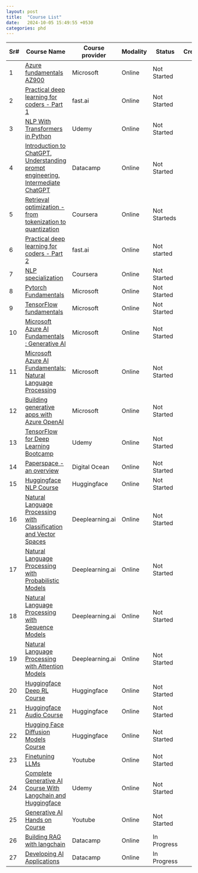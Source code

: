 ```yaml
---
layout: post
title:  "Course List"
date:   2024-10-05 15:49:55 +0530
categories: phd
---
```


| Sr# | Course Name                                                                                                                                                                          | Course provider | Modality | Status       | Credit | Remarks / Notes                                                                                  |
| --- | ------------------------------------------------------------------------------------------------------------------------------------------------------------------------------------ | --------------- | -------- | ------------ | ------ | ------------------------------------------------------------------------------------------------ |
| 1   | [Azure fundamentals AZ900](https://app.datacamp.com/learn/skill-tracks/azure-fundamentals)                                                                                              | Microsoft       | Online   | Not Started  |        |                                                                                                  |
| 2   | [Practical deep learning for coders - Part 1](https://course.fast.ai)                                                                                                                   | fast.ai         | Online   | Not Started  |        | [Book - Deep Learning for coders](https://course.fast.ai/Resources/book.html)                       |
| 3   | [NLP With Transformers in Python](https://www.udemy.com/course/nlp-with-transformers/)                                                                                                  | Udemy           | Online   | Not Started  |        |                                                                                                  |
| 4   | [Introduction to ChatGPT, Understanding prompt engineering, Intermediate ChatGPT](https://app.datacamp.com/learn/courses?technologies=26])                                              | Datacamp        | Online   | Not Started  |        |                                                                                                  |
| 5   | [Retrieval optimization - from tokenization to quantization](https://learn.deeplearning.ai/courses/retrieval-optimization-from-tokenization-to-vector-quantization)                     | Coursera        | Online   | Not Starteds |        | Notes -[Retrieval Optimization](https://samratkar.github.io/2024/10/05/retrieval-optimization.html) |
| 6   | [Practical deep learning for coders - Part 2](https://course.fast.ai/Lessons/part2.htm)                                                                                                 | fast.ai         | Online   | Not started  |        |                                                                                                  |
| 7   | [NLP specialization](https://www.deeplearning.ai/courses/natural-language-processing-specialization/)                                                                                  | Coursera        | Online   | Not Started  |        |                                                                                                  |
| 8   | [Pytorch Fundamentals](https://learn.microsoft.com/en-gb/training/paths/pytorch-fundamentals/?WT.mc_id=portaledu_inproduct_roles)                                                       | Microsoft       | Online   | Not Started  |        |                                                                                                  |
| 9   | [TensorFlow fundamentals](https://learn.microsoft.com/en-gb/training/paths/tensorflow-fundamentals/?WT.mc_id=portaledu_inproduct_role)                                                  | Microsoft       | Online   | Not Started  |        |                                                                                                  |
| 10  | [Microsoft Azure AI Fundamentals : Generative AI](https://learn.microsoft.com/en-gb/training/paths/introduction-generative-ai/?WT.mc_id=portaledu_inproduct_roles)                      | Microsoft       | Online   | Not Started  |        |                                                                                                  |
| 11  | [Microsoft Azure AI Fundamentals: Natural Language Processing](https://learn.microsoft.com/en-gb/training/paths/explore-natural-language-processing/?WT.mc_id=portaledu_inproduct_role) | Microsoft       | Online   | Not Started  |        |                                                                                                  |
| 12  | [Building generative apps with Azure OpenAI](https://learn.microsoft.com/en-us/collections/p1pdcwzm1oeqkr?sharingId=FAB25DD50944F75A#x26;ocid=cmmhpdsi45m)                              | Microsoft       | Online   | Not Started  |        |                                                                                                  |
| 13  | [TensorFlow for Deep Learning Bootcamp](https://www.udemy.com/course/tensorflow-developer-certificate-machine-learning-zero-to-mastery/)                                                | Udemy           | Online   | Not Started  |        |                                                                                                  |
| 14  | [Paperspace - an overview](https://docs.digitalocean.com/products/paperspace/)                                                                                                          | Digital Ocean   | Online   | Not Started  |        |                                                                                                  |
| 15  | [Huggingface NLP Course](https://huggingface.co/learn/nlp-course)                                                                                                                       | Huggingface     | Online   | Not Started  |        |                                                                                                  |
| 16  | [Natural Language Processing with Classification and Vector Spaces](https://www.coursera.org/learn/classification-vector-spaces-in-nlp)                                                 | Deeplearning.ai | Online   | Not Started  |        |                                                                                                  |
| 17  | [Natural Language Processing with Probabilistic Models](https://www.coursera.org/learn/probabilistic-models-in-nlp)                                                                     | Deeplearning.ai | Online   | Not Started  |        |                                                                                                  |
| 18  | [Natural Language Processing with Sequence Models](https://www.coursera.org/learn/sequence-models-in-nlp)                                                                               | Deeplearning.ai | Online   | Not Started  |        |                                                                                                  |
| 19  | [Natural Language Processing with Attention Models](https://www.coursera.org/learn/attention-models-in-nlp)                                                                             | Deeplearning.ai | Online   | Not Started  |        |                                                                                                  |
| 20  | [Huggingface Deep RL Course](https://huggingface.co/learn/deep-rl-course/)                                                                                                              | Huggingface     | Online   | Not Started  |        |                                                                                                  |
| 21  | [Huggingface Audio Course](https://huggingface.co/learn/audio-course)                                                                                                                   | Huggingface     | Online   | Not Started  |        |                                                                                                  |
| 22  | [Hugging Face Diffusion Models Course](https://huggingface.co/learn/diffusion-course)                                                                                                   | Huggingface     | Online   | Not Started  |        |                                                                                                  |
| 23  | [Finetuning LLMs](https://www.youtube.com/playlist?list=PLZoTAELRMXVN9VbAx5I2VvloTtYmlApe)                                                                                              | Youtube         | Online   | Not Started  |        |                                                                                                  |
| 24  | [Complete Generative AI Course With Langchain and Huggingface](https://www.udemy.com/course/complete-generative-ai-course-with-langchain-and-huggingface/?couponCode=OF83024C)          | Udemy           | Online   | Not Started  |        |                                                                                                  |
| 25  | [Generative AI Hands on Course](https://www.youtube.com/watch?v=oNA6pTNfHCY&t=44s)                                                                                                      | Youtube         | Online   | Not Started  |        |                                                                                                  |
| 26  | [Building RAG with langchain](https://campus.datacamp.com/courses/retrieval-augmented-generation-rag-with-langchain/building-rag-applications-with-langchain?ex=1)                      | Datacamp        | Online   | In Progress  |        |                                                                                                  |
| 27  | [Developing AI Applications](https://app.datacamp.com/learn/skill-tracks/developing-ai-applications)                                                                                    | Datacamp        | Online   | In Progress  |        |                                                                                                  |
